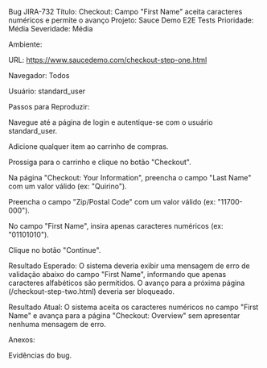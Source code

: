 Bug JIRA-732
Título: Checkout: Campo "First Name" aceita caracteres numéricos e permite o avanço
Projeto: Sauce Demo E2E Tests
Prioridade: Média
Severidade: Média

Ambiente:

URL: https://www.saucedemo.com/checkout-step-one.html

Navegador: Todos

Usuário: standard_user

Passos para Reproduzir:

Navegue até a página de login e autentique-se com o usuário standard_user.

Adicione qualquer item ao carrinho de compras.

Prossiga para o carrinho e clique no botão "Checkout".

Na página "Checkout: Your Information", preencha o campo "Last Name" com um valor válido (ex: "Quirino").

Preencha o campo "Zip/Postal Code" com um valor válido (ex: "11700-000").

No campo "First Name", insira apenas caracteres numéricos (ex: "01101010").

Clique no botão "Continue".

Resultado Esperado:
O sistema deveria exibir uma mensagem de erro de validação abaixo do campo "First Name", informando que apenas caracteres alfabéticos são permitidos. O avanço para a próxima página (/checkout-step-two.html) deveria ser bloqueado.

Resultado Atual:
O sistema aceita os caracteres numéricos no campo "First Name" e avança para a página "Checkout: Overview" sem apresentar nenhuma mensagem de erro.

Anexos:

Evidências do bug.